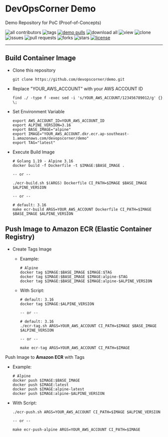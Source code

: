 # DevOpsCorner Demo

Demo Repository for PoC (Proof-of-Concepts)

![all contributors](https://img.shields.io/github/contributors/devopscorner/demo)
![tags](https://img.shields.io/github/v/tag/devopscorner/demo?sort=semver)
[![demo pulls](https://img.shields.io/docker/pulls/devopscorner/demo.svg?label=demo%20pulls&logo=docker)](https://hub.docker.com/r/devopscorner/demo/)
![download all](https://img.shields.io/github/downloads/devopscorner/demo/total.svg)
![view](https://views.whatilearened.today/views/github/devopscorner/demo.svg)
![clone](https://img.shields.io/badge/dynamic/json?color=success&label=clone&query=count&url=https://raw.githubusercontent.com/devopscorner/demo/master/clone.json?raw=True&logo=github)
![issues](https://img.shields.io/github/issues/devopscorner/demo)
![pull requests](https://img.shields.io/github/issues-pr/devopscorner/demo)
![forks](https://img.shields.io/github/forks/devopscorner/demo)
![stars](https://img.shields.io/github/stars/devopscorner/demo)
[![license](https://img.shields.io/github/license/devopscorner/demo)](https://img.shields.io/github/license/devopscorner/demo)

---

## Build Container Image

- Clone this repository

  ```
  git clone https://github.com/devopscorner/demo.git
  ```

- Replace "YOUR_AWS_ACCOUNT" with your AWS ACCOUNT ID

  ```
  find ./ -type f -exec sed -i 's/YOUR_AWS_ACCOUNT/123456789012/g' {} \;
  ```

- Set Environment Variable

  ```
  export AWS_ACCOUNT_ID=YOUR_AWS_ACCOUNT_ID
  export ALPINE_VERSION=3.16
  export BASE_IMAGE="alpine"
  export IMAGE="YOUR_AWS_ACCOUNT.dkr.ecr.ap-southeast-1.amazonaws.com/devopscorner/demo"
  export TAG="latest"
  ```

- Execute Build Image

  ```
  # Golang 1.19 - Alpine 3.16
  docker build -f Dockerfile -t $IMAGE:$BASE_IMAGE .

  -- or --

  ./ecr-build.sh $(ARGS) Dockerfile CI_PATH=$IMAGE $BASE_IMAGE $ALPINE_VERSION

  -- or --

  # default: 3.16
  make ecr-build ARGS=YOUR_AWS_ACCOUNT Dockerfile CI_PATH=$IMAGE $BASE_IMAGE $ALPINE_VERSION
  ```

## Push Image to Amazon ECR (Elastic Container Registry)

- Create Tags Image
  - Example:

    ```
    # Alpine
    docker tag $IMAGE:$BASE_IMAGE $IMAGE:$TAG
    docker tag $IMAGE:$BASE_IMAGE $IMAGE:alpine-$TAG
    docker tag $IMAGE:$BASE_IMAGE $IMAGE:alpine-$ALPINE_VERSION
    ```

  - With Script:

    ```
    # default: 3.16
    docker tag $IMAGE:$ALPINE_VERSION

    -- or --

    # default: 3.16
    ./ecr-tag.sh ARGS=YOUR_AWS_ACCOUNT CI_PATH=$IMAGE $BASE_IMAGE $ALPINE_VERSION

    -- or --

    make ecr-tag ARGS=YOUR_AWS_ACCOUNT CI_PATH=$IMAGE
    ```

 Push Image to **Amazon ECR** with Tags

- Example:

    ```
    # Alpine
    docker push $IMAGE:$BASE_IMAGE
    docker push $IMAGE:latest
    docker push $IMAGE:alpine-latest
    docker push $IMAGE:alpine-$ALPINE_VERSION
    ```

- With Script:

    ```
    ./ecr-push.sh ARGS=YOUR_AWS_ACCOUNT CI_PATH=$IMAGE $ALPINE_VERSION

    -- or --

    make ecr-push-alpine ARGS=YOUR_AWS_ACCOUNT CI_PATH=$IMAGE
    ```

